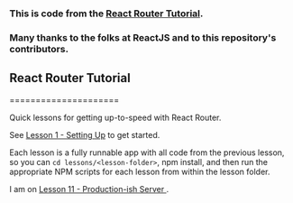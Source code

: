 ### This is code from the [React Router Tutorial](https://github.com/reactjs/react-router-tutorial).  
### Many thanks to the folks at ReactJS and to this repository's contributors.

## React Router Tutorial
=====================

Quick lessons for getting up-to-speed with React Router.

See [Lesson 1 - Setting Up](https://github.com/reactjs/react-router-tutorial/lessons/01-setting-up/) to get started.

Each lesson is a fully runnable app with all code from the previous lesson, so you can `cd lessons/<lesson-folder>`, npm install, and then run the appropriate NPM scripts for each lesson from within the lesson folder.

I am on [Lesson 11 - Production-ish Server ](https://github.com/reactjs/react-router-tutorial/tree/master/lessons/11-productionish-server).

